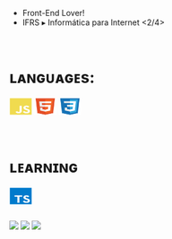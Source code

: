 - Front-End Lover!
- IFRS ▸ Informática para Internet <2/4>

<div style="display: inline_block"><br>
  <h1>ʟᴀɴɢᴜᴀɢᴇs:</h1>
  <img align="center" alt="Gray-Js" height="30" width="40" src="https://raw.githubusercontent.com/devicons/devicon/master/icons/javascript/javascript-plain.svg">
  <img align="center" alt="Gray-HTML" height="30" width="40" src="https://raw.githubusercontent.com/devicons/devicon/master/icons/html5/html5-original.svg">
  <img align="center" alt="Gray-CSS" height="30" width="40" src="https://raw.githubusercontent.com/devicons/devicon/master/icons/css3/css3-original.svg">
</div>

<br>
<br>

<div>
  <h1>ʟᴇᴀʀɴɪɴɢ</h1>
  <img align="center" alt="Gray-Ts" height="30" width="40" src="https://raw.githubusercontent.com/devicons/devicon/master/icons/typescript/typescript-plain.svg">

  
##

<div>
  <a href="https://instagram.com/graxyzr" target="_blank"><img src="https://img.shields.io/badge/-Instagram-%23E4405F?style=for-the-badge&logo=instagram&logoColor=white" target="_blank"></a>
 	<a href="https://www.twitch.tv/graxyzr" target="_blank"><img src="https://img.shields.io/badge/Twitch-9146FF?style=for-the-badge&logo=twitch&logoColor=white" target="_blank"></a>
  <a href="https://twitter.com/Graxyzr" target="_blank"><img src="https://img.shields.io/badge/Twitter-1DA1F2?style=for-the-badge&logo=twitter&logoColor=white" target="_blank"></a>
  </div>
